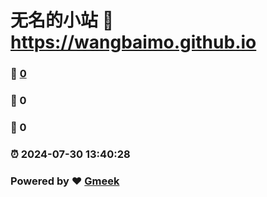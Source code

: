 # 无名的小站 :link: https://wangbaimo.github.io 
### :page_facing_up: [0](https://wangbaimo.github.io/tag.html) 
### :speech_balloon: 0 
### :hibiscus: 0 
### :alarm_clock: 2024-07-30 13:40:28 
### Powered by :heart: [Gmeek](https://github.com/Meekdai/Gmeek)
